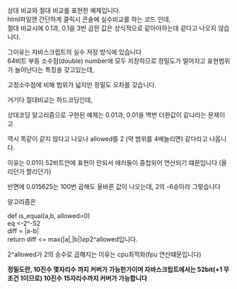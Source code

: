 상대 비교와 절대 비교를 표현한 예제입니다. <br>
html파일엔 간단하게 클릭시 콘솔에 실수비교를 하는 코드 인데, <br>
절대 비교시에 0.1과, 0.1을 3번 곱한 값은 상식적으로 같아야하는데 같다고 나오지 않습니다. <br>

그이유는 자바스크립트의 실수 저장 방식에 있습니다 <br>
64비트 부동 소수점(double) number에 모두 저장하므로 정밀도가 떨어지고 표현범위가 늘어난다는 특징을 갖고있는데,<br>

고정소수점에 비해 범위가 넓지만 정밀도 오차를 갖습니다.<br>

거기다 절대비교는 하드코딩인데,<br>

상대코딩 알고리즘으로 구현된 예제는 0.01과, 0.01을 백번 더한값이 같냐라는 문제이고<br>

역시 똑같이 같지 않다고 나오나 allowed를 2 (약 범위를 4배늘리면) 같다라고 나옵니다.<br>

이유는  0.01이 52비트안에 표현이 안되서 에러들이 중첩되어 연산되기 떄문입니다 (올리던가 짤리던가)<br>

반면에 0.015625는 100번 곱해도 올바른 값이 나오는데, 2의 -6승이라 그렇습니다<br>


알고리즘은

def is_equal(a,b, allowed=0) <br>
    eq <-2^-52   <br>
    diff = |a-b| <br>
    return diff <= max(|a|,|b|)*ep*2^allowed입니다. <br>

2^allowed가 2의 승수로 곱해지는 이유는 cpu최적화(fpu 연산떄문입니다)



__정밀도란, 10진수 몇자리수 까지 커버가 가능한가이며 자바스크립트에서는 52bit(+1 무조건 1이므로) 10진수 15자리수까지 커버가 가능합니다__
